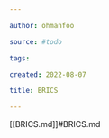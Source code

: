 ```yaml
---

author: ohmanfoo

source: #todo

tags: 

created: 2022-08-07

title: BRICS

---
```

[[BRICS.md]]#BRICS.md